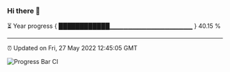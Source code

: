 ### Hi there 👋

⏳ Year progress { ████████████▁▁▁▁▁▁▁▁▁▁▁▁▁▁▁▁▁▁ } 40.15 %

---

⏰ Updated on Fri, 27 May 2022 12:45:05 GMT

![Progress Bar CI](https://github.com/ZhaoGui/ZhaoGui/workflows/Progress%20Bar%20CI/badge.svg)
